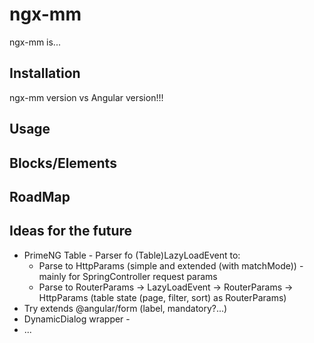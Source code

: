 # ngx-mm

ngx-mm is...


## Installation

ngx-mm version vs Angular version!!!

## Usage

## Blocks/Elements

## RoadMap

## Ideas for the future
* PrimeNG Table - Parser fo (Table)LazyLoadEvent to:
  * Parse to HttpParams (simple and extended (with matchMode)) - mainly for SpringController request params
  * Parse to RouterParams -> LazyLoadEvent -> RouterParams -> HttpParams (table state (page, filter, sort) as RouterParams)
* Try extends @angular/form (label, mandatory?...)
* DynamicDialog wrapper - 
* ...

